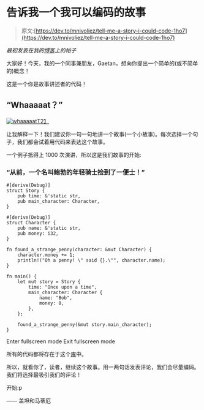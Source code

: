 # 告诉我一个我可以编码的故事

> 原文:[https://dev.to/mnivoliez/tell-me-a-story-i-could-code-1ho7](https://dev.to/mnivoliez/tell-me-a-story-i-could-code-1ho7)

*最初发表在我的[博客](https://www.mathieu-nivoliez.com/posts/2018-05-06-tell-me-a-story-i-could-code)上的帖子*

大家好！今天，我的一个同事兼朋友，Gaetan，想向你提出一个简单的(或不简单的)概念！

这是一个你是故事讲述者的代码！

## “Whaaaaat？”

[![whaaaaat](../Images/b984a79c281f0308709722350b6cbf17.png)T2】](https://res.cloudinary.com/practicaldev/image/fetch/s--wqsZDlDC--/c_limit%2Cf_auto%2Cfl_progressive%2Cq_66%2Cw_880/http://i0.kym-cdn.com/photos/images/newsfeed/000/768/057/7e2.gif)

让我解释一下！我们建议你一句一句地讲一个故事(一个小故事)。每次选择一个句子，我们都会试着用代码来表达这个故事。

一个例子抵得上 1000 次演讲，所以这是我们故事的开始:

### “从前，一个名叫鲍勃的年轻骑士捡到了一便士！”

```
#[derive(Debug)]
struct Story {
    pub time: &'static str,
    pub main_character: Character,
}

#[derive(Debug)]
struct Character {
    pub name: &'static str,
    pub money: i32,
}

fn found_a_strange_penny(character: &mut Character) {
    character.money += 1;
    println!("Oh a penny! \" said {}.\"", character.name);
}

fn main() {
    let mut story = Story {
        time: "Once upon a time",
        main_character: Character {
            name: "Bob",
            money: 0,
        },
    };

    found_a_strange_penny(&mut story.main_character);
} 
```

Enter fullscreen mode Exit fullscreen mode

所有的代码都将存在于这个[库](https://gitlab.deep-nope.me/mnivoliez/tell-me-story-i-could-code)中。

所以，就看你了，读者，继续这个故事。用一两句话发表评论，我们会尽量编码。
我们将选择最吸引我们的评论！

开始:p

——
盖坦和马蒂厄